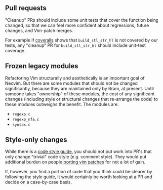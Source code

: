## Pull requests

"Cleanup" PRs should include some unit tests that cover the function being changed, so that we can feel more confident about regressions, future changes, and Vim-patch merges.

For example if [coveralls](https://coveralls.io/builds/3555525/source?filename=src%2Fnvim%2Fbuffer.c) shows that `build_stl_str_hl` is not covered by our tests, any "cleanup" PR for `build_stl_str_hl` should include unit-test coverage.

## Frozen legacy modules

Refactoring Vim structurally and aesthetically is an important goal of Neovim. But there are some modules that should not be changed significantly, because they are maintained only by Bram, at present. Until someone takes "ownership" of these modules, the cost of any significant changes (including style or structural changes that re-arrange the code) to these modules outweighs the benefit. The modules are:

- `regexp.c`
- `regexp_nfa.c`
- `syntax.c`

## Style-only changes

While there is a [code style guide](http://neovim.io/develop/style-guide.xml), you should not put work into PR's that only change "trivial" code style (e.g. comment style). They would put additional burden on people [porting vim patches](https://github.com/neovim/neovim/wiki/Merging-patches-from-upstream-Vim) for not a lot of gain.

If, however, you find a portion of code that you think could be clearer by following the style guide, it would certainly be worth looking at a PR and decide on a case-by-case basis.